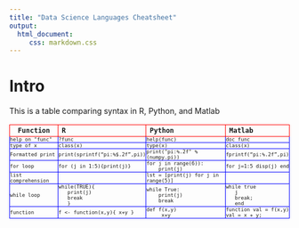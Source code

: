 ```yaml
---
title: "Data Science Languages Cheatsheet"
output: 
  html_document:
     css: markdown.css
---
```


# Intro
This is a table comparing syntax in R, Python, and Matlab

<style
  type="text/css">

table th {
   border: 1px solid red;
   font-family:monospace;
   font-size:12px;
}

table td {
   border: 1px solid blue;
   border-bottom-color: blue;
   border-top-color: blue;
   border-left-color: blue;
   border-right-color: blue;
   font-family:monospace;
   font-size:9px;
   padding:0;
}

</style>


|Function	| R | 	Python |	Matlab |
| --------- |:---|:---------|:-----|
|help on "func" | ?func | help(func) | doc func |
|type of x |class(x) | type(x) | class(x) |
|Formatted print | print(sprintf(“pi:%$.2f”,pi))| print("pi:%.2f" % (numpy.pi)) | fprintf(“pi:%.2f”,pi)|
|for loop |for (j in 1:5){print(j)} |  for j in range(6)):<br>&nbsp;&nbsp;&nbsp;&nbsp;print(j) | for j=1:5 disp(j) end|
| list comprehension||  lst = [print(j) for j in range(5)] | |
| while loop |while(TRUE){<br>&nbsp;&nbsp; print(j)<br>&nbsp;&nbsp;  break<br>&nbsp;&nbsp;  } |  while True:<br>&nbsp;&nbsp;&nbsp;&nbsp;print(j)<br>&nbsp;&nbsp;&nbsp;&nbsp;break | while true<br>&nbsp;&nbsp; j<br>&nbsp;&nbsp;  break;<br>&nbsp;&nbsp; end|
|function |	f <- function(x,y){ x+y }	 | def f(x,y)<br>&nbsp;&nbsp;&nbsp;&nbsp; x+y | function val = f(x,y)<br>val = x + y;|


   


